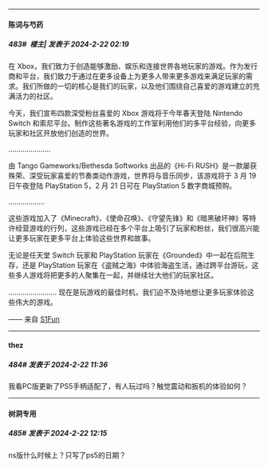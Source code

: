 ﻿
*****

####  陈词与芍药  
##### 483#         楼主| 发表于 2024-2-22 02:19

在 Xbox，我们致力于创造能够激励、娱乐和连接世界各地玩家的游戏。作为发行商和平台，我们致力于通过在更多设备上为更多人带来更多游戏来满足玩家的需求。我们所做的一切的核心是我们的玩家，以及他们围绕自己喜爱的游戏建立的充满活力的社区。 

今天，我们宣布四款深受粉丝喜爱的 Xbox 游戏将于今年春天登陆 Nintendo Switch 和索尼平台。制作这些著名游戏的工作室利用​​他们的多平台经验，向更多玩家和社区开放他们创造的世界。  

…………………

由 Tango Gameworks/Bethesda Softworks 出品的《Hi-Fi RUSH》是一款屡获殊荣、深受玩家喜爱的节奏类动作游戏，世界将与音乐同步，该游戏将于 3 月 19 日午夜登陆 PlayStation 5，2 月 21 日可在 PlayStation 5 数字商城预购。

………………

这些游戏加入了《Minecraft》、《使命召唤》、《守望先锋》和《暗黑破坏神》等特许经营游戏的行列，这些游戏已经在多个平台上吸引了玩家和粉丝，我们很高兴能让更多玩家在更多平台上体验这些世界和故事。   

无论是任天堂 Switch 玩家和 PlayStation 玩家在《Grounded》中一起在后院生存，还是 PlayStation 玩家在《盗贼之海》中体验海盗生活，通过跨平台游玩，这些多人游戏将把更多的人聚集在一起，并继续壮大他们的玩家社区。  

……………………
现在是玩游戏的最佳时机，我们迫不及待地想让更多玩家体验这些伟大的游戏。

—— 来自 [S1Fun](https://s1fun.koalcat.com)


*****

####  thez  
##### 484#       发表于 2024-2-22 11:36

我看PC版更新了PS5手柄适配了，有人玩过吗？触觉震动和扳机的体验如何？


*****

####  树洞专用  
##### 485#       发表于 2024-2-22 12:15

ns版什么时候上？只写了ps5的日期？

